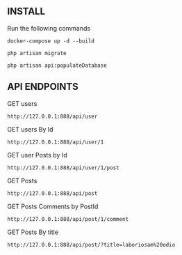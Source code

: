 INSTALL
-----
Run the following commands
```
docker-compose up -d --build
```
```
php artisan migrate
```
```
php artisan api:populateDatabase
```


API ENDPOINTS
-----
GET users 
```
http://127.0.0.1:888/api/user
```
GET users By Id
```
http://127.0.0.1:888/api/user/1
```
GET user Posts by Id
```
http://127.0.0.1:888/api/user/1/post
```
GET Posts
```
http://127.0.0.1:888/api/post
```
GET Posts Comments by PostId
```
http://127.0.0.1:888/api/post/1/comment
```
GET Posts By title
```
http://127.0.0.1:888/api/post/?title=laboriosam%20odio
```
